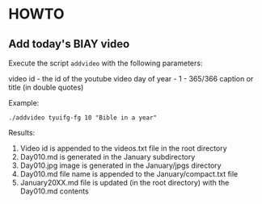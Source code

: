 # HOWTO #

## Add today's BIAY video ##

Execute the script `addvideo` with the following parameters:

video id - the id of the youtube video
day of year - 1 - 365/366
caption or title (in double quotes)

Example:

```
./addvideo tyuifg-fg 10 "Bible in a year"
```

Results:

1) Video id is appended to the videos.txt file in the root directory
2) Day010.md is generated in the January subdirectory
3) Day010.jpg image is generated in the January/jpgs directory
4) Day010.md file name is appended to the January/compact.txt file
5) January20XX.md file is updated (in the root directory) with the Day010.md contents
